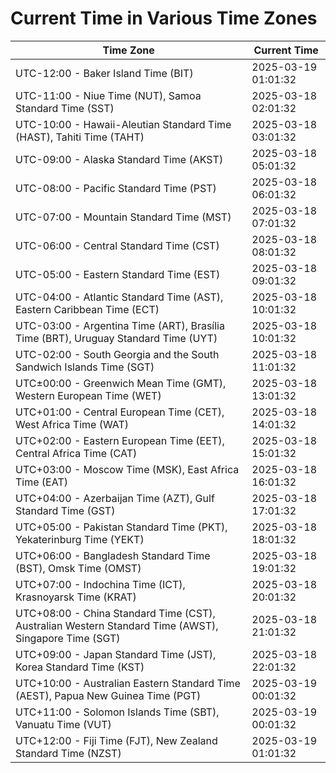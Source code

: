 # Current Time in Various Time Zones

| Time Zone | Current Time |
|-----------|--------------|
| UTC-12:00 - Baker Island Time (BIT) | 2025-03-19 01:01:32 |
| UTC-11:00 - Niue Time (NUT), Samoa Standard Time (SST) | 2025-03-18 02:01:32 |
| UTC-10:00 - Hawaii-Aleutian Standard Time (HAST), Tahiti Time (TAHT) | 2025-03-18 03:01:32 |
| UTC-09:00 - Alaska Standard Time (AKST) | 2025-03-18 05:01:32 |
| UTC-08:00 - Pacific Standard Time (PST) | 2025-03-18 06:01:32 |
| UTC-07:00 - Mountain Standard Time (MST) | 2025-03-18 07:01:32 |
| UTC-06:00 - Central Standard Time (CST) | 2025-03-18 08:01:32 |
| UTC-05:00 - Eastern Standard Time (EST) | 2025-03-18 09:01:32 |
| UTC-04:00 - Atlantic Standard Time (AST), Eastern Caribbean Time (ECT) | 2025-03-18 10:01:32 |
| UTC-03:00 - Argentina Time (ART), Brasília Time (BRT), Uruguay Standard Time (UYT) | 2025-03-18 10:01:32 |
| UTC-02:00 - South Georgia and the South Sandwich Islands Time (SGT) | 2025-03-18 11:01:32 |
| UTC±00:00 - Greenwich Mean Time (GMT), Western European Time (WET) | 2025-03-18 13:01:32 |
| UTC+01:00 - Central European Time (CET), West Africa Time (WAT) | 2025-03-18 14:01:32 |
| UTC+02:00 - Eastern European Time (EET), Central Africa Time (CAT) | 2025-03-18 15:01:32 |
| UTC+03:00 - Moscow Time (MSK), East Africa Time (EAT) | 2025-03-18 16:01:32 |
| UTC+04:00 - Azerbaijan Time (AZT), Gulf Standard Time (GST) | 2025-03-18 17:01:32 |
| UTC+05:00 - Pakistan Standard Time (PKT), Yekaterinburg Time (YEKT) | 2025-03-18 18:01:32 |
| UTC+06:00 - Bangladesh Standard Time (BST), Omsk Time (OMST) | 2025-03-18 19:01:32 |
| UTC+07:00 - Indochina Time (ICT), Krasnoyarsk Time (KRAT) | 2025-03-18 20:01:32 |
| UTC+08:00 - China Standard Time (CST), Australian Western Standard Time (AWST), Singapore Time (SGT) | 2025-03-18 21:01:32 |
| UTC+09:00 - Japan Standard Time (JST), Korea Standard Time (KST) | 2025-03-18 22:01:32 |
| UTC+10:00 - Australian Eastern Standard Time (AEST), Papua New Guinea Time (PGT) | 2025-03-19 00:01:32 |
| UTC+11:00 - Solomon Islands Time (SBT), Vanuatu Time (VUT) | 2025-03-19 00:01:32 |
| UTC+12:00 - Fiji Time (FJT), New Zealand Standard Time (NZST) | 2025-03-19 01:01:32 |

